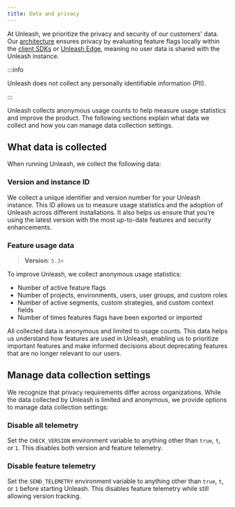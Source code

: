 ```yaml
---
title: Data and privacy
---
```


At Unleash, we prioritize the privacy and security of our customers' data. Our [architecture](/understanding-unleash/the-anatomy-of-unleash) ensures privacy by evaluating feature flags locally within the [client SDKs](/reference/sdks) or [Unleash Edge](/reference/unleash-edge), meaning no user data is shared with the Unleash instance.

:::info

Unleash does not collect any personally identifiable information (PII).

:::

Unleash collects anonymous usage counts to help measure usage statistics and improve the product. The following sections explain what data we collect and how you can manage data collection settings.

## What data is collected

When running Unleash, we collect the following data:

### Version and instance ID

We collect a unique identifier and version number for your Unleash instance. This ID allows us to measure usage statistics and the adoption of Unleash across different installations. It also helps us ensure that you’re using the latest version with the most up-to-date features and security enhancements.

### Feature usage data

> **Version**: `5.3+`

To improve Unleash, we collect anonymous usage statistics:
- Number of active feature flags
- Number of projects, environments, users, user groups, and custom roles
- Number of active segments, custom strategies, and custom context fields
- Number of times features flags have been exported or imported

All collected data is anonymous and limited to usage counts. This data helps us understand how features are used in Unleash, enabling us to prioritize important features and make informed decisions about deprecating features that are no longer relevant to our users.

## Manage data collection settings

We recognize that privacy requirements differ across organizations. While the data collected by Unleash is limited and anonymous, we provide options to manage data collection settings:

### Disable all telemetry

Set the `CHECK_VERSION` environment variable to anything other than `true`, `t`, or `1`. This disables both version and feature telemetry.

### Disable feature telemetry

Set the `SEND_TELEMETRY` environment variable to anything other than `true`, `t`, or `1` before starting Unleash. This disables feature telemetry while still allowing version tracking.

